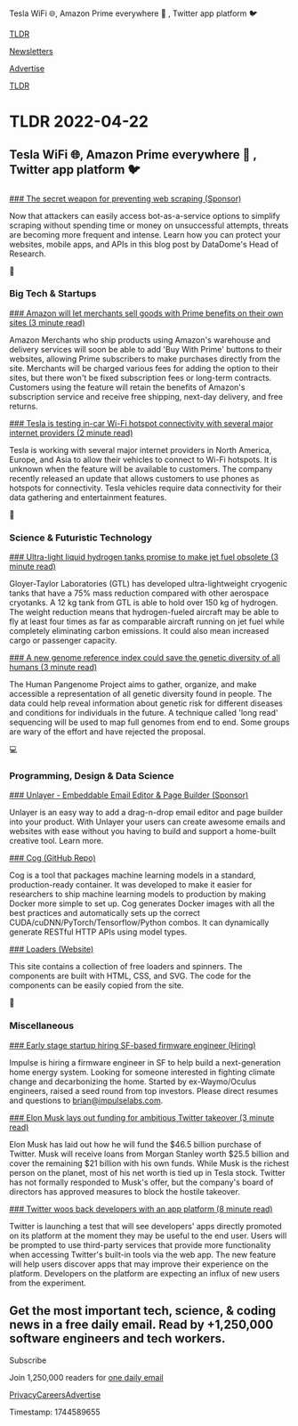 Tesla WiFi 🌐, Amazon Prime everywhere 🚚 , Twitter app platform 🐦

[TLDR](/)

[Newsletters](/newsletters)

[Advertise](https://advertise.tldr.tech/)

[TLDR](/)

# TLDR 2022-04-22

## Tesla WiFi 🌐, Amazon Prime everywhere 🚚 , Twitter app platform 🐦

### 

[### The secret weapon for preventing web scraping (Sponsor)](https://datadome.co/bot-detection/baas-heavily-distributed-scraping/?utm_source=blog&utm_medium=tldr&utm_campaign=social)

Now that attackers can easily access bot-as-a-service options to simplify scraping without spending time or money on unsuccessful attempts, threats are becoming more frequent and intense. Learn how you can protect your websites, mobile apps, and APIs in this blog post by DataDome's Head of Research.

📱

### Big Tech & Startups

[### Amazon will let merchants sell goods with Prime benefits on their own sites (3 minute read)](https://www.theverge.com/2022/4/21/23035192/amazon-buy-with-prime-initiative-shipping-benefits?utm_source=tldrnewsletter)

Amazon Merchants who ship products using Amazon's warehouse and delivery services will soon be able to add 'Buy With Prime' buttons to their websites, allowing Prime subscribers to make purchases directly from the site. Merchants will be charged various fees for adding the option to their sites, but there won't be fixed subscription fees or long-term contracts. Customers using the feature will retain the benefits of Amazon's subscription service and receive free shipping, next-day delivery, and free returns.

[### Tesla is testing in-car Wi-Fi hotspot connectivity with several major internet providers (2 minute read)](https://electrek.co/2022/04/21/tesla-testing-in-car-wifi-hotspot-connectivity-major-internet-providers/?utm_source=tldrnewsletter)

Tesla is working with several major internet providers in North America, Europe, and Asia to allow their vehicles to connect to Wi-Fi hotspots. It is unknown when the feature will be available to customers. The company recently released an update that allows customers to use phones as hotspots for connectivity. Tesla vehicles require data connectivity for their data gathering and entertainment features.

🚀

### Science & Futuristic Technology

[### Ultra-light liquid hydrogen tanks promise to make jet fuel obsolete (3 minute read)](https://newatlas.com/aircraft/hypoint-gtl-lightweight-liquid-hydrogen-tank/?utm_source=tldrnewsletter)

Gloyer-Taylor Laboratories (GTL) has developed ultra-lightweight cryogenic tanks that have a 75% mass reduction compared with other aerospace cryotanks. A 12 kg tank from GTL is able to hold over 150 kg of hydrogen. The weight reduction means that hydrogen-fueled aircraft may be able to fly at least four times as far as comparable aircraft running on jet fuel while completely eliminating carbon emissions. It could also mean increased cargo or passenger capacity.

[### A new genome reference index could save the genetic diversity of all humans (3 minute read)](https://interestingengineering.com/a-new-genome-reference-index-could-save-the-genetic-diversity-of-all-humans?utm_source=tldrnewsletter)

The Human Pangenome Project aims to gather, organize, and make accessible a representation of all genetic diversity found in people. The data could help reveal information about genetic risk for different diseases and conditions for individuals in the future. A technique called 'long read' sequencing will be used to map full genomes from end to end. Some groups are wary of the effort and have rejected the proposal.

💻

### Programming, Design & Data Science

[### Unlayer - Embeddable Email Editor & Page Builder (Sponsor)](https://unlayer.com/embed/?utm_source=tldr&utm_medium=email&utm_campaign=tldr-0122)

Unlayer is an easy way to add a drag-n-drop email editor and page builder into your product. With Unlayer your users can create awesome emails and websites with ease without you having to build and support a home-built creative tool. Learn more.

[### Cog (GitHub Repo)](https://github.com/replicate/cog?utm_source=tldrnewsletter)

Cog is a tool that packages machine learning models in a standard, production-ready container. It was developed to make it easier for researchers to ship machine learning models to production by making Docker more simple to set up. Cog generates Docker images with all the best practices and automatically sets up the correct CUDA/cuDNN/PyTorch/Tensorflow/Python combos. It can dynamically generate RESTful HTTP APIs using model types.

[### Loaders (Website)](https://uiball.com/loaders/?utm_source=tldrnewsletter)

This site contains a collection of free loaders and spinners. The components are built with HTML, CSS, and SVG. The code for the components can be easily copied from the site.

🎁

### Miscellaneous

[### Early stage startup hiring SF-based firmware engineer (Hiring)](https://jobs.lever.co/impulse/5218752f-4c7b-4b07-9774-e7ab175f479b)

Impulse is hiring a firmware engineer in SF to help build a next-generation home energy system. Looking for someone interested in fighting climate change and decarbonizing the home. Started by ex-Waymo/Oculus engineers, raised a seed round from top investors. Please direct resumes and questions to brian@impulselabs.com.

[### Elon Musk lays out funding for ambitious Twitter takeover (3 minute read)](https://www.theverge.com/2022/4/21/23033445/elon-musk-twitter-bank-debt-commitment-letter?utm_source=tldrnewsletter)

Elon Musk has laid out how he will fund the $46.5 billion purchase of Twitter. Musk will receive loans from Morgan Stanley worth $25.5 billion and cover the remaining $21 billion with his own funds. While Musk is the richest person on the planet, most of his net worth is tied up in Tesla stock. Twitter has not formally responded to Musk's offer, but the company's board of directors has approved measures to block the hostile takeover.

[### Twitter woos back developers with an app platform (8 minute read)](https://techcrunch.com/2022/04/21/twitter-to-promote-developers-apps-directly-on-its-platform/?utm_source=tldrnewsletter)

Twitter is launching a test that will see developers' apps directly promoted on its platform at the moment they may be useful to the end user. Users will be prompted to use third-party services that provide more functionality when accessing Twitter's built-in tools via the web app. The new feature will help users discover apps that may improve their experience on the platform. Developers on the platform are expecting an influx of new users from the experiment.

## Get the most important tech, science, & coding news in a free daily email. Read by +1,250,000 software engineers and tech workers.

Subscribe

Join 1,250,000 readers for [one daily email](/api/latest/tech)

[Privacy](/privacy)[Careers](https://jobs.ashbyhq.com/tldr.tech)[Advertise](/tech/advertise)

Timestamp: 1744589655